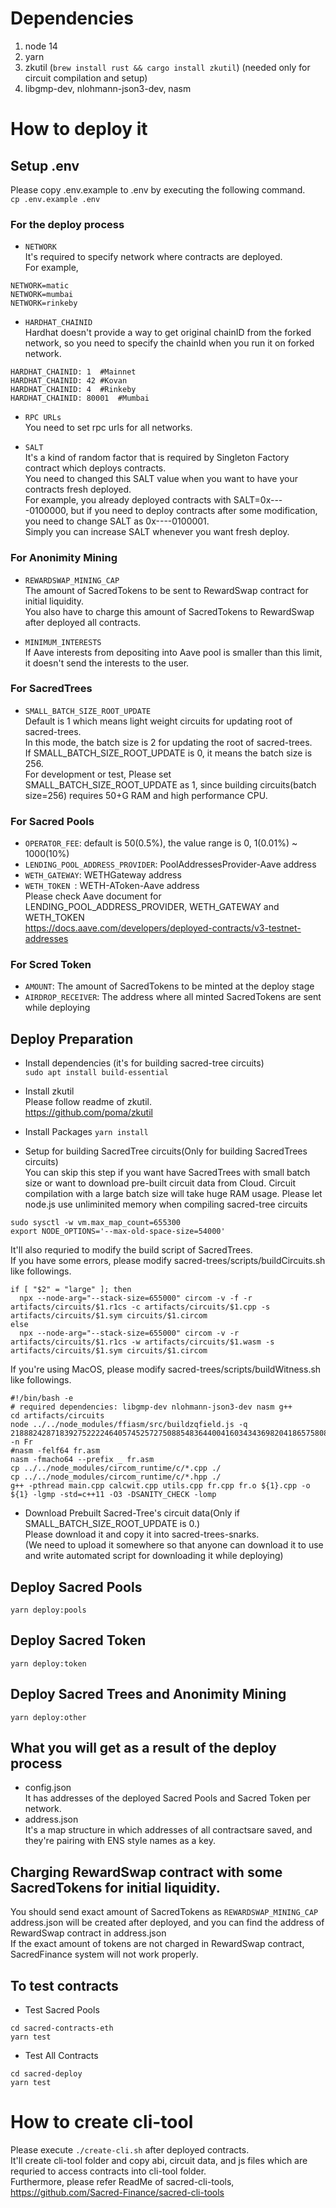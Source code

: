 # Dependencies

1. node 14
2. yarn
3. zkutil (`brew install rust && cargo install zkutil`) (needed only for circuit compilation and setup)
4. libgmp-dev, nlohmann-json3-dev, nasm  

#  How to deploy it  

## Setup .env  
Please copy .env.example to .env by executing the following command.  
`cp .env.example .env`

### For the deploy process  
- `NETWORK`  
It's required to specify network where contracts are deployed.  
For example,   
```
NETWORK=matic  
NETWORK=mumbai  
NETWORK=rinkeby  
```
- `HARDHAT_CHAINID`  
Hardhat doesn't provide a way to get original chainID from the forked network, so you need to specify the chainId when you run it on forked network.  
```
HARDHAT_CHAINID: 1  #Mainnet  
HARDHAT_CHAINID: 42 #Kovan  
HARDHAT_CHAINID: 4  #Rinkeby  
HARDHAT_CHAINID: 80001  #Mumbai  
```
- `RPC URLs`  
You need to set rpc urls for all networks.  

- `SALT`  
It's a kind of random factor that is required by Singleton Factory contract which deploys contracts.  
You need to changed this SALT value when you want to have your contracts fresh deployed.  
For example, you already deployed contracts with SALT=0x----0100000, but if you need to deploy contracts after some modification, you need to change SALT as 0x----0100001.  
Simply you can increase SALT whenever you want fresh deploy.  

### For Anonimity Mining  
- `REWARDSWAP_MINING_CAP`  
The amount of SacredTokens to be sent to RewardSwap contract for initial liquidity.  
You also have to charge this amount of SacredTokens to RewardSwap after deployed all contracts.  

- `MINIMUM_INTERESTS`  
If Aave interests from depositing into Aave pool is smaller than this limit, it doesn't send the interests to the user.  

### For SacredTrees  

- `SMALL_BATCH_SIZE_ROOT_UPDATE`  
Default is 1 which means light weight circuits for updating root of sacred-trees.  
In this mode, the batch size is 2 for updating the root of sacred-trees.  
If SMALL_BATCH_SIZE_ROOT_UPDATE is 0, it means the batch size is 256.  
For development or test, Please set SMALL_BATCH_SIZE_ROOT_UPDATE as 1, since building circuits(batch size=256) requires 50+G RAM and high performance CPU.  

### For Sacred Pools  
- `OPERATOR_FEE`: default is 50(0.5%), the value range is 0, 1(0.01%) ~ 1000(10%)  
- `LENDING_POOL_ADDRESS_PROVIDER`: PoolAddressesProvider-Aave address  
- `WETH_GATEWAY`: WETHGateway address  
- `WETH_TOKEN `: WETH-AToken-Aave address  
Please check Aave document for LENDING_POOL_ADDRESS_PROVIDER, WETH_GATEWAY and WETH_TOKEN  
https://docs.aave.com/developers/deployed-contracts/v3-testnet-addresses  

### For Scred Token
- `AMOUNT`: The amount of SacredTokens to be minted at the deploy stage  
- `AIRDROP_RECEIVER`: The address where all minted SacredTokens are sent while deploying  


## Deploy Preparation
- Install dependencies (it's for building sacred-tree circuits)  
`sudo apt install build-essential`

- Install zkutil  
Please follow readme of zkutil.  
https://github.com/poma/zkutil

- Install Packages 
`yarn install`

- Setup for building SacredTree circuits(Only for building SacredTrees circuits)  
You can skip this step if you want have SacredTrees with small batch size or want to download pre-built circuit data from Cloud.
Circuit compilation with a large batch size will take huge RAM usage.
Please let node.js use unliminited memory when compiling sacred-tree circuits  
```
sudo sysctl -w vm.max_map_count=655300
export NODE_OPTIONS='--max-old-space-size=54000'
```
It'll also requried to modify the build script of SacredTrees.  
If you have some errors, please modify sacred-trees/scripts/buildCircuits.sh like followings.  

```
if [ "$2" = "large" ]; then
  npx --node-arg="--stack-size=655000" circom -v -f -r artifacts/circuits/$1.r1cs -c artifacts/circuits/$1.cpp -s artifacts/circuits/$1.sym circuits/$1.circom
else
  npx --node-arg="--stack-size=655000" circom -v -r artifacts/circuits/$1.r1cs -w artifacts/circuits/$1.wasm -s artifacts/circuits/$1.sym circuits/$1.circom
```
If you're using MacOS, please modify sacred-trees/scripts/buildWitness.sh like followings.  

```
#!/bin/bash -e
# required dependencies: libgmp-dev nlohmann-json3-dev nasm g++
cd artifacts/circuits
node ../../node_modules/ffiasm/src/buildzqfield.js -q 21888242871839275222246405745257275088548364400416034343698204186575808495617 -n Fr
#nasm -felf64 fr.asm
nasm -fmacho64 --prefix _ fr.asm
cp ../../node_modules/circom_runtime/c/*.cpp ./
cp ../../node_modules/circom_runtime/c/*.hpp ./
g++ -pthread main.cpp calcwit.cpp utils.cpp fr.cpp fr.o ${1}.cpp -o ${1} -lgmp -std=c++11 -O3 -DSANITY_CHECK -lomp
```

- Download Prebuilt Sacred-Tree's circuit data(Only if SMALL_BATCH_SIZE_ROOT_UPDATE is 0.)  
Please download it and copy it into sacred-trees-snarks.  
(We need to upload it somewhere so that anyone can download it to use and write automated script for downloading it while deploying)  

## Deploy Sacred Pools  
`yarn deploy:pools`

## Deploy Sacred Token  
`yarn deploy:token`

## Deploy Sacred Trees and Anonimity Mining  
`yarn deploy:other`

## What you will get as a result of the deploy process  
- config.json  
It has addresses of the deployed Sacred Pools and Sacred Token per network.  
- address.json  
It's a map structure in which addresses of all contractsare saved, and they're pairing with ENS style names as a key.  

## Charging RewardSwap contract with some SacredTokens for initial liquidity.  
You should send exact amount of SacredTokens as `REWARDSWAP_MINING_CAP`  
address.json will be created after deployed, and you can find the address of RewardSwap contract in address.json  
If the exact amount of tokens are not charged in RewardSwap contract, SacredFinance system will not work properly.  

## To test contracts  
- Test Sacred Pools  
```
cd sacred-contracts-eth  
yarn test
```
- Test All Contracts  
```
cd sacred-deploy  
yarn test  
```

# How to create cli-tool
Please execute `./create-cli.sh` after deployed contracts.  
It'll create cli-tool folder and copy abi, circuit data, and js files which are requried to access contracts into cli-tool folder.  
Furthermore, please refer ReadMe of sacred-cli-tools, https://github.com/Sacred-Finance/sacred-cli-tools  
